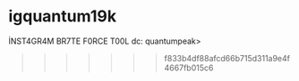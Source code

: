 # igquantum19k
İNST4GR4M BR7TE F0RCE T00L            dc: quantumpeak>
>>>>>>> f833b4df88afcd66b715d311a9e4f4667fb015c6
